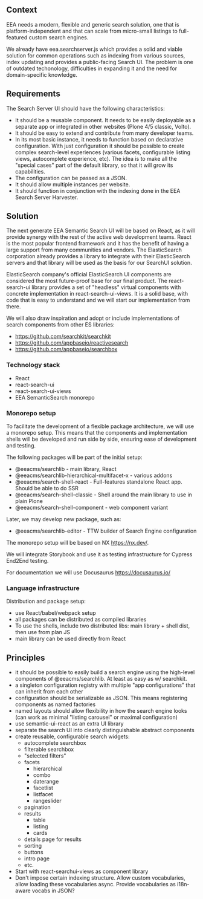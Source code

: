 ## Context

EEA needs a modern, flexible and generic search solution, one that is
platform-independent and that can scale from micro-small listings to
full-featured custom search engines.

We already have eea.searchserver.js which provides a solid and viable solution
for common operations such as indexing from various sources, index updating and
provides a public-facing Search UI. The problem is one of outdated techonology,
difficulties in expanding it and the need for domain-specific knowledge.

## Requirements

The Search Server UI should have the following characteristics:

- It should be a reusable component. It needs to be easily deployable as a separate app or integrated in other websites (Plone 4/5 classic, Volto).
- It should be easy to extend and contribute from many developer teams.
- In its most basic instance, it needs to function based on declarative configuration. With just configuration it should be possible to create complex search-level experiences (various facets, configurable listing views, autocomplete experience, etc). The idea is to make all the "special cases" part of the default library, so that it will grow its capabilities.
- The configuration can be passed as a JSON.
- It should allow multiple instances per website.
- It should function in conjunction with the indexing done in the EEA Search Server Harvester.

## Solution

The next generate EEA Semantic Search UI will be based on React, as it will
provide synergy with the rest of the active web development teams. React is the
most popular frontend framework and it has the benefit of having a large
support from many communities and vendors. The ElasticSearch corporation
already provides a library to integrate with their ElasticSearch servers and
that library will be used as the basis for our SearchUI solution.

ElasticSearch company's official ElasticSearch UI components are considered the
most future-proof base for our final product. The react-search-ui library
provides a set of "headless" virtual components with concrete implementation in
react-search-ui-views. It is a solid base, with code that is easy to
understand and we will start our implementation from there.

We will also draw inspiration and adopt or include implementations of search
components from other ES libraries:

- https://github.com/searchkit/searchkit
- https://github.com/appbaseio/reactivesearch
- https://github.com/appbaseio/searchbox


### Technology stack

  - React
  - react-search-ui
  - react-search-ui-views
  - EEA SemanticSearch monorepo

### Monorepo setup

To facilitate the development of a flexible package architecture, we will use
a monorepo setup. This means that the components and implementation shells will
be developed and run side by side, ensuring ease of development and testing.

The following packages will be part of the initial setup:

  - @eeacms/searchlib   - main library, React
  - @eeacms/searchlib-hierarchical-multifacet-x   - various addons
  - @eeacms/search-shell-react - Full-features standalone React app. Should be able to do SSR
  - @eeacms/search-shell-classic - Shell around the main library to use in plain Plone
  - @eeacms/search-shell-component - web component variant

Later, we may develop new package, such as:

  - @eeacms/searchlib-editor - TTW builder of Search Engine configuration

The monorepo setup will be based on NX https://nx.dev/.

We will integrate Storybook and use it as testing infrastructure for Cypress
End2End testing.

For documentation we will use Docusaurus https://docusaurus.io/


### Language infrastructure

Distribution and package setup:

  - use React/babel/webpack setup
  - all packages can be distributed as compiled libraries
  - To use the shells, include two distributed libs: main library + shell dist,
    then use from plan JS
  - main library can be used directly from React

## Principles

  - it should be possible to easily build a search engine using the high-level
    components of @eeacms/searchlib. At least as easy as w/ searchkit.
  - a singleton configuration registry with multiple "app configurations" that
    can inherit from each other
  - configuration should be serializable as JSON. This means registering
    components as named factories
  - named layouts should allow flexibility in how the search engine looks (can
    work as minimal "listing carousel" or maximal configuration)
  - use semantic-ui-react as an extra UI library
  - separate the search UI into clearly distinguishable abstract components
  - create reusable, configurable search widgets:
    - autocomplete searchbox
    - filterable searchbox
    - "selected filters"
    - facets
      - hierarchical
      - combo
      - daterange
      - facetlist
      - listfacet
      - rangeslider
    - pagination
    - results
      - table
      - listing
      - cards
    - details page for results
    - sorting
    - buttons
    - intro page
    - etc.
  - Start with react-searchui-views as component library
  - Don't impose certain indexing structure. Allow custom vocabularies, allow
    loading these vocabularies async. Provide vocabularies as i18n-aware vocabs
    in JSON?
